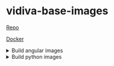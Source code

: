 # vidiva-base-images  

[Repo](https://github.com/xdung24/vidiva-base-images)  

[Docker](https://hub.docker.com/repository/docker/xdung24/vidiva-base-images)  

<details>

  <summary>Build angular images</summary>


  ```bash
  # build angular 7
  make angular-7
  ```

  ```bash
  # build angular 8
  make angular-8
  ```

  ```bash
  # build angular 9
  make angular-9
  ```

  ```bash
  # build angular 10
  make angular-10
  ```

  ```bash
  # build angular 11
  make angular-11
  ```

  ```bash
  # build angular 12
  make angular-12
  ```

  ```bash
  # build angular 13
  make angular-13
  ```

  ```bash
  # build angular 14
  make angular-14
  ```

</details>

<details>

  <summary>Build python images</summary>


  ```bash
  # build python 3.6
  make python-3.6
  ```

  ```bash
  # build python 3.7
  make python-3.7
  ```

  ```bash
  # build python 3.8
  make python-3.8
  ```

  ```bash
  # build python 3.9
  make python-3.9
  ```

  ```bash
  # build python 3.10
  make python-3.10
  ```

  ```bash
  # build python 3.11
  make python-3.11
  ```

</details>